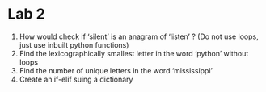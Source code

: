 # Lab 2

1. How would check if ‘silent’ is an anagram of ‘listen’ ? (Do not use loops, just use inbuilt python functions)
2. Find the lexicographically smallest letter in the word ‘python’ without loops
3. Find the number of unique letters in the word ‘mississippi’
4. Create an if-elif suing a dictionary

